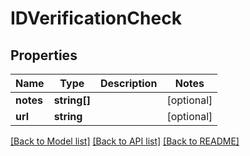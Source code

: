# IDVerificationCheck

## Properties
Name | Type | Description | Notes
------------ | ------------- | ------------- | -------------
**notes** | **string[]** |  | [optional] 
**url** | **string** |  | [optional] 

[[Back to Model list]](../README.md#documentation-for-models) [[Back to API list]](../README.md#documentation-for-api-endpoints) [[Back to README]](../README.md)


